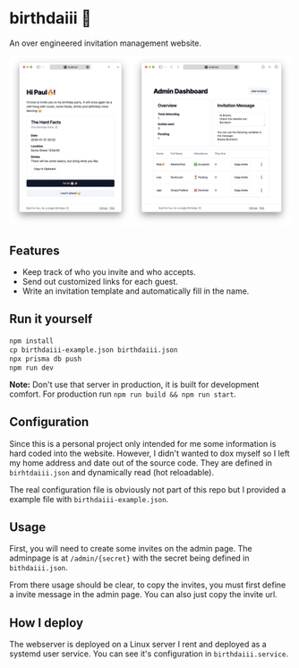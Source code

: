 # birthdaiii 🎂

An over engineered invitation management website.

![Screenshot](screenshot.png)

## Features
- Keep track of who you invite and who accepts.
- Send out customized links for each guest.
- Write an invitation template and automatically fill in the name.

## Run it yourself
```
npm install
cp birthdaiii-example.json birthdaiii.json
npx prisma db push
npm run dev
```

**Note:** Don't use that server in production, it is built for development comfort. For production run `npm run build && npm run start`.

## Configuration

Since this is a personal project only intended for me some information is hard coded into the website. However, I didn't wanted to dox myself so I left my home address and date out of the source code. They are defined in `birhtdaiii.json` and dynamically read (hot reloadable). 

The real configuration file is obviously not part of this repo but I provided a example file with `birthdaiii-example.json`.

## Usage

First, you will need to create some invites on the admin page. The adminpage is at `/admin/{secret}` with the secret being defined in `bithdaiii.json`.

From there usage should be clear, to copy the invites, you must first define a invite message in the admin page. You can also just copy the invite url.

## How I deploy

The webserver is deployed on a Linux server I rent and deployed as a systemd user service. You can see it's configuration in `birthdaiii.service`.